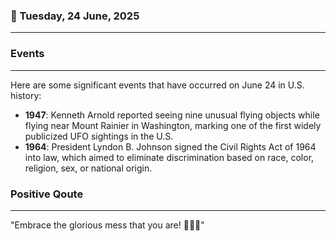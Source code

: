 ### 📅 Tuesday, 24 June, 2025
------
### Events
------
Here are some significant events that have occurred on June 24 in U.S. history:

- **1947**: Kenneth Arnold reported seeing nine unusual flying objects while flying near Mount Rainier in Washington, marking one of the first widely publicized UFO sightings in the U.S.  
- **1964**: President Lyndon B. Johnson signed the Civil Rights Act of 1964 into law, which aimed to eliminate discrimination based on race, color, religion, sex, or national origin.
### Positive Qoute
------
"Embrace the glorious mess that you are! 🌟✨💖"
